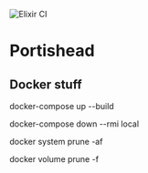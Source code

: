 ![Elixir CI](https://github.com/ideaMarcos/portishead/workflows/Elixir%20CI/badge.svg)

# Portishead

## Docker stuff

docker-compose up --build

docker-compose down --rmi local

docker system prune -af

docker volume prune -f
